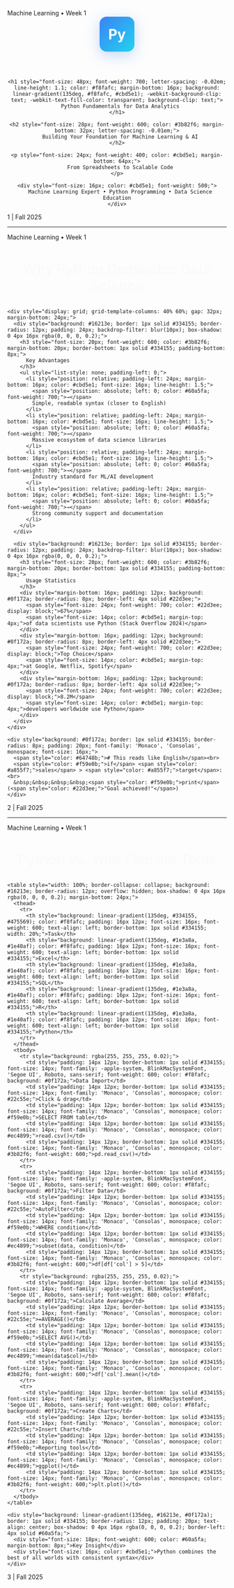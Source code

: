 <!-- .slide: data-background="#0f0f23" -->
<div class="slide-container">
  <div class="slide-header">
    <div class="slide-title-header">Machine Learning • Week 1</div>
    <div></div>
  </div>
  
  <div class="slide-content" style="text-align: center;">
    <div style="width: 80px; height: 80px; background: linear-gradient(135deg, #3b82f6, #22d3ee); border-radius: 16px; display: inline-flex; align-items: center; justify-content: center; font-size: 32px; font-weight: 700; color: white; margin-bottom: 48px; box-shadow: 0 8px 32px rgba(59, 130, 246, 0.3);">
      Py
    </div>
    
    <h1 style="font-size: 48px; font-weight: 700; letter-spacing: -0.02em; line-height: 1.1; color: #f8fafc; margin-bottom: 16px; background: linear-gradient(135deg, #f8fafc, #cbd5e1); -webkit-background-clip: text; -webkit-text-fill-color: transparent; background-clip: text;">
      Python Fundamentals for Data Analytics
    </h1>
    
    <h2 style="font-size: 28px; font-weight: 600; color: #3b82f6; margin-bottom: 32px; letter-spacing: -0.01em;">
      Building Your Foundation for Machine Learning & AI
    </h2>
    
    <p style="font-size: 24px; font-weight: 400; color: #cbd5e1; margin-bottom: 64px;">
      From Spreadsheets to Scalable Code
    </p>
    
    <div style="font-size: 16px; color: #cbd5e1; font-weight: 500;">
      Machine Learning Expert • Python Programming • Data Science Education
    </div>
  </div>
  
  <div class="slide-footer">
    <div></div>
    <div class="slide-number">1 | Fall 2025</div>
  </div>
</div>

---

<!-- .slide: data-background="#0f0f23" -->
<div class="slide-container">
  <div class="slide-header">
    <div class="slide-title-header">Machine Learning • Week 1</div>
    <div></div>
  </div>
  
  <div class="slide-content">
    <h2 style="font-size: 32px; font-weight: 600; letter-spacing: -0.01em; color: #f8fafc; margin-bottom: 32px; text-align: center;">
      Why Python Dominates Data Science
    </h2>
    
    <div style="display: grid; grid-template-columns: 40% 60%; gap: 32px; margin-bottom: 24px;">
      <div style="background: #16213e; border: 1px solid #334155; border-radius: 12px; padding: 24px; backdrop-filter: blur(10px); box-shadow: 0 4px 16px rgba(0, 0, 0, 0.2);">
        <h3 style="font-size: 20px; font-weight: 600; color: #3b82f6; margin-bottom: 20px; border-bottom: 1px solid #334155; padding-bottom: 8px;">
          Key Advantages
        </h3>
        <ul style="list-style: none; padding-left: 0;">
          <li style="position: relative; padding-left: 24px; margin-bottom: 16px; color: #cbd5e1; font-size: 16px; line-height: 1.5;">
            <span style="position: absolute; left: 0; color: #60a5fa; font-weight: 700;">→</span>
            Simple, readable syntax (closer to English)
          </li>
          <li style="position: relative; padding-left: 24px; margin-bottom: 16px; color: #cbd5e1; font-size: 16px; line-height: 1.5;">
            <span style="position: absolute; left: 0; color: #60a5fa; font-weight: 700;">→</span>
            Massive ecosystem of data science libraries
          </li>
          <li style="position: relative; padding-left: 24px; margin-bottom: 16px; color: #cbd5e1; font-size: 16px; line-height: 1.5;">
            <span style="position: absolute; left: 0; color: #60a5fa; font-weight: 700;">→</span>
            Industry standard for ML/AI development
          </li>
          <li style="position: relative; padding-left: 24px; margin-bottom: 16px; color: #cbd5e1; font-size: 16px; line-height: 1.5;">
            <span style="position: absolute; left: 0; color: #60a5fa; font-weight: 700;">→</span>
            Strong community support and documentation
          </li>
        </ul>
      </div>
      
      <div style="background: #16213e; border: 1px solid #334155; border-radius: 12px; padding: 24px; backdrop-filter: blur(10px); box-shadow: 0 4px 16px rgba(0, 0, 0, 0.2);">
        <h3 style="font-size: 20px; font-weight: 600; color: #3b82f6; margin-bottom: 20px; border-bottom: 1px solid #334155; padding-bottom: 8px;">
          Usage Statistics
        </h3>
        <div style="margin-bottom: 16px; padding: 12px; background: #0f172a; border-radius: 8px; border-left: 4px solid #22d3ee;">
          <span style="font-size: 24px; font-weight: 700; color: #22d3ee; display: block;">67%</span>
          <span style="font-size: 14px; color: #cbd5e1; margin-top: 4px;">of data scientists use Python (Stack Overflow 2024)</span>
        </div>
        <div style="margin-bottom: 16px; padding: 12px; background: #0f172a; border-radius: 8px; border-left: 4px solid #22d3ee;">
          <span style="font-size: 24px; font-weight: 700; color: #22d3ee; display: block;">Top Choice</span>
          <span style="font-size: 14px; color: #cbd5e1; margin-top: 4px;">at Google, Netflix, Spotify</span>
        </div>
        <div style="margin-bottom: 16px; padding: 12px; background: #0f172a; border-radius: 8px; border-left: 4px solid #22d3ee;">
          <span style="font-size: 24px; font-weight: 700; color: #22d3ee; display: block;">8.2M</span>
          <span style="font-size: 14px; color: #cbd5e1; margin-top: 4px;">developers worldwide use Python</span>
        </div>
      </div>
    </div>
    
    <div style="background: #0f172a; border: 1px solid #334155; border-radius: 8px; padding: 20px; font-family: 'Monaco', 'Consolas', monospace; font-size: 16px;">
      <span style="color: #64748b;"># This reads like English</span><br>
      <span style="color: #f59e0b;">if</span> <span style="color: #a855f7;">sales</span> > <span style="color: #a855f7;">target</span>:<br>
      &nbsp;&nbsp;&nbsp;&nbsp;<span style="color: #f59e0b;">print</span>(<span style="color: #22d3ee;">"Goal achieved!"</span>)
    </div>
  </div>
  
  <div class="slide-footer">
    <div></div>
    <div class="slide-number">2 | Fall 2025</div>
  </div>
</div>

---

<!-- .slide: data-background="#0f0f23" -->
<div class="slide-container">
  <div class="slide-header">
    <div class="slide-title-header">Machine Learning • Week 1</div>
    <div></div>
  </div>
  
  <div class="slide-content">
    <h2 style="font-size: 32px; font-weight: 600; letter-spacing: -0.01em; color: #f8fafc; margin-bottom: 32px; text-align: center;">
      Python vs. Your Familiar Tools
    </h2>
    
    <table style="width: 100%; border-collapse: collapse; background: #16213e; border-radius: 12px; overflow: hidden; box-shadow: 0 4px 16px rgba(0, 0, 0, 0.2); margin-bottom: 24px;">
      <thead>
        <tr>
          <th style="background: linear-gradient(135deg, #334155, #475569); color: #f8fafc; padding: 16px 12px; font-size: 16px; font-weight: 600; text-align: left; border-bottom: 1px solid #334155; width: 20%;">Task</th>
          <th style="background: linear-gradient(135deg, #1e3a8a, #1e40af); color: #f8fafc; padding: 16px 12px; font-size: 16px; font-weight: 600; text-align: left; border-bottom: 1px solid #334155;">Excel</th>
          <th style="background: linear-gradient(135deg, #1e3a8a, #1e40af); color: #f8fafc; padding: 16px 12px; font-size: 16px; font-weight: 600; text-align: left; border-bottom: 1px solid #334155;">SQL</th>
          <th style="background: linear-gradient(135deg, #1e3a8a, #1e40af); color: #f8fafc; padding: 16px 12px; font-size: 16px; font-weight: 600; text-align: left; border-bottom: 1px solid #334155;">R</th>
          <th style="background: linear-gradient(135deg, #1e3a8a, #1e40af); color: #f8fafc; padding: 16px 12px; font-size: 16px; font-weight: 600; text-align: left; border-bottom: 1px solid #334155;">Python</th>
        </tr>
      </thead>
      <tbody>
        <tr style="background: rgba(255, 255, 255, 0.02);">
          <td style="padding: 14px 12px; border-bottom: 1px solid #334155; font-size: 14px; font-family: -apple-system, BlinkMacSystemFont, 'Segoe UI', Roboto, sans-serif; font-weight: 600; color: #f8fafc; background: #0f172a;">Data Import</td>
          <td style="padding: 14px 12px; border-bottom: 1px solid #334155; font-size: 14px; font-family: 'Monaco', 'Consolas', monospace; color: #22c55e;">Click & drag</td>
          <td style="padding: 14px 12px; border-bottom: 1px solid #334155; font-size: 14px; font-family: 'Monaco', 'Consolas', monospace; color: #f59e0b;">SELECT FROM table</td>
          <td style="padding: 14px 12px; border-bottom: 1px solid #334155; font-size: 14px; font-family: 'Monaco', 'Consolas', monospace; color: #ec4899;">read.csv()</td>
          <td style="padding: 14px 12px; border-bottom: 1px solid #334155; font-size: 14px; font-family: 'Monaco', 'Consolas', monospace; color: #3b82f6; font-weight: 600;">pd.read_csv()</td>
        </tr>
        <tr>
          <td style="padding: 14px 12px; border-bottom: 1px solid #334155; font-size: 14px; font-family: -apple-system, BlinkMacSystemFont, 'Segoe UI', Roboto, sans-serif; font-weight: 600; color: #f8fafc; background: #0f172a;">Filter Data</td>
          <td style="padding: 14px 12px; border-bottom: 1px solid #334155; font-size: 14px; font-family: 'Monaco', 'Consolas', monospace; color: #22c55e;">AutoFilter</td>
          <td style="padding: 14px 12px; border-bottom: 1px solid #334155; font-size: 14px; font-family: 'Monaco', 'Consolas', monospace; color: #f59e0b;">WHERE condition</td>
          <td style="padding: 14px 12px; border-bottom: 1px solid #334155; font-size: 14px; font-family: 'Monaco', 'Consolas', monospace; color: #ec4899;">subset(data, condition)</td>
          <td style="padding: 14px 12px; border-bottom: 1px solid #334155; font-size: 14px; font-family: 'Monaco', 'Consolas', monospace; color: #3b82f6; font-weight: 600;">df[df['col'] > 5]</td>
        </tr>
        <tr style="background: rgba(255, 255, 255, 0.02);">
          <td style="padding: 14px 12px; border-bottom: 1px solid #334155; font-size: 14px; font-family: -apple-system, BlinkMacSystemFont, 'Segoe UI', Roboto, sans-serif; font-weight: 600; color: #f8fafc; background: #0f172a;">Calculate Average</td>
          <td style="padding: 14px 12px; border-bottom: 1px solid #334155; font-size: 14px; font-family: 'Monaco', 'Consolas', monospace; color: #22c55e;">=AVERAGE()</td>
          <td style="padding: 14px 12px; border-bottom: 1px solid #334155; font-size: 14px; font-family: 'Monaco', 'Consolas', monospace; color: #f59e0b;">SELECT AVG()</td>
          <td style="padding: 14px 12px; border-bottom: 1px solid #334155; font-size: 14px; font-family: 'Monaco', 'Consolas', monospace; color: #ec4899;">mean(data$col)</td>
          <td style="padding: 14px 12px; border-bottom: 1px solid #334155; font-size: 14px; font-family: 'Monaco', 'Consolas', monospace; color: #3b82f6; font-weight: 600;">df['col'].mean()</td>
        </tr>
        <tr>
          <td style="padding: 14px 12px; border-bottom: 1px solid #334155; font-size: 14px; font-family: -apple-system, BlinkMacSystemFont, 'Segoe UI', Roboto, sans-serif; font-weight: 600; color: #f8fafc; background: #0f172a;">Create Charts</td>
          <td style="padding: 14px 12px; border-bottom: 1px solid #334155; font-size: 14px; font-family: 'Monaco', 'Consolas', monospace; color: #22c55e;">Insert Chart</td>
          <td style="padding: 14px 12px; border-bottom: 1px solid #334155; font-size: 14px; font-family: 'Monaco', 'Consolas', monospace; color: #f59e0b;">Reporting tools</td>
          <td style="padding: 14px 12px; border-bottom: 1px solid #334155; font-size: 14px; font-family: 'Monaco', 'Consolas', monospace; color: #ec4899;">ggplot()</td>
          <td style="padding: 14px 12px; border-bottom: 1px solid #334155; font-size: 14px; font-family: 'Monaco', 'Consolas', monospace; color: #3b82f6; font-weight: 600;">plt.plot()</td>
        </tr>
      </tbody>
    </table>
    
    <div style="background: linear-gradient(135deg, #16213e, #0f172a); border: 1px solid #334155; border-radius: 12px; padding: 20px; text-align: center; box-shadow: 0 4px 16px rgba(0, 0, 0, 0.2); border-left: 4px solid #60a5fa;">
      <div style="font-size: 18px; font-weight: 600; color: #60a5fa; margin-bottom: 8px;">Key Insight</div>
      <div style="font-size: 16px; color: #cbd5e1;">Python combines the best of all worlds with consistent syntax</div>
    </div>
  </div>
  
  <div class="slide-footer">
    <div></div>
    <div class="slide-number">3 | Fall 2025</div>
  </div>
</div>
